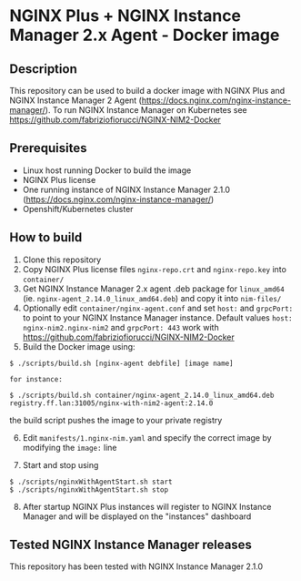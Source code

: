 # NGINX Plus + NGINX Instance Manager 2.x Agent - Docker image

## Description

This repository can be used to build a docker image with NGINX Plus and NGINX Instance Manager 2 Agent (https://docs.nginx.com/nginx-instance-manager/).
To run NGINX Instance Manager on Kubernetes see https://github.com/fabriziofiorucci/NGINX-NIM2-Docker

## Prerequisites

- Linux host running Docker to build the image
- NGINX Plus license
- One running instance of NGINX Instance Manager 2.1.0 (https://docs.nginx.com/nginx-instance-manager/)
- Openshift/Kubernetes cluster

## How to build

1. Clone this repository
2. Copy NGINX Plus license files `nginx-repo.crt` and `nginx-repo.key` into `container/`
3. Get NGINX Instance Manager 2.x agent .deb package for `linux_amd64` (ie. `nginx-agent_2.14.0_linux_amd64.deb`) and copy it into `nim-files/`
4. Optionally edit `container/nginx-agent.conf` and set `host:` and `grpcPort:` to point to your NGINX Instance Manager instance. Default values `host: nginx-nim2.nginx-nim2` and `grpcPort: 443` work with https://github.com/fabriziofiorucci/NGINX-NIM2-Docker
5. Build the Docker image using:

```
$ ./scripts/build.sh [nginx-agent debfile] [image name]

for instance:

$ ./scripts/build.sh container/nginx-agent_2.14.0_linux_amd64.deb registry.ff.lan:31005/nginx-with-nim2-agent:2.14.0
```

the build script pushes the image to your private registry

6. Edit `manifests/1.nginx-nim.yaml` and specify the correct image by modifying the `image:` line

7. Start and stop using

```
$ ./scripts/nginxWithAgentStart.sh start
$ ./scripts/nginxWithAgentStart.sh stop
```

8. After startup NGINX Plus instances will register to NGINX Instance Manager and will be displayed on the "instances" dashboard


## Tested NGINX Instance Manager releases

This repository has been tested with NGINX Instance Manager 2.1.0
